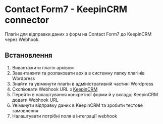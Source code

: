 # Contact Form7 - KeepinCRM connector

Плагін для відправки даних з форм на Contact Form7 до KeepinCRM через Webhook.

## Встановлення
1. Вивантажити плагін архівом
2. Завантажити та розпаковати архів в системну папку плагінів Wordpress
3. Знайти та увімкнути плагін в адміністративній частині Wordpress
4. Скопіювати Webhook URL з [KeepinCRM](https://bit.ly/3KCbyDR)
5. Перейти в налаштування конкретної форми й у вкладці KeepinCRM додати Webhook URL
6. Увімкнути відправку даних в KeepinCRM та зробити тестове замовлення
7. Налаштувати потрібні поля в інтеграції webhook
